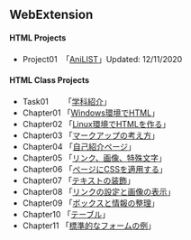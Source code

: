 ## **WebExtension**

#### **HTML Projects**
* Project01 &nbsp;「[AniLIST](WebExtension/Project01/aniList.html)」Updated: 12/11/2020

#### **HTML Class Projects**
* Task01&nbsp; &nbsp; &nbsp; &nbsp;「[学科紹介](WebExtension/task01/)」
* Chapter01 「[Windows環境でHTML](WebExtension/chapter01/ch01-firsthtml-win.html)」
* Chapter02 「[Linux環境でHTMLを作る](WebExtension/chapter02/ch02-firsthtml-linux.html)」
* Chapter03 「[マークアップの考え方](WebExtension/chapter03/ch03-markuptag1.html)」
* Chapter04 「[自己紹介ページ](WebExtension/chapter04/ch04-markuptag1.html)」
* Chapter05 「[リンク、画像、特殊文字](WebExtension/chapter05/ch05-markuptag2.html)」
* Chapter06 「[ページにCSSを適用する](WebExtension/chapter06/index.html)」
* Chapter07 「[テキストの装飾](WebExtension/chapter07/ch07-fontsytle.html)」  
* Chapter08 「[リンクの設定と画像の表示](WebExtension/chapter08/ch08-linkimg.html)」
* Chapter09 「[ボックスと情報の整理](WebExtension/chapter09/ch09-boxcss.html)」
* Chapter10 「[テーブル](WebExtension/chapter10/ch10-table.html)」
* Chapter11 「[標準的なフォームの例](WebExtension/chapter11/ch11-form.html)」
